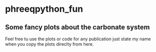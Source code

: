 # phreeqpython_fun
## Some fancy plots about the carbonate system 

Feel free tu use the plots or code for any publication just state my name when you copy the plots direclty from here.
